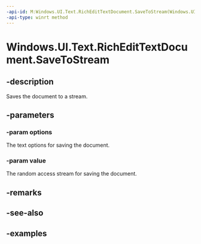 ```yaml
---
-api-id: M:Windows.UI.Text.RichEditTextDocument.SaveToStream(Windows.UI.Text.TextGetOptions,Windows.Storage.Streams.IRandomAccessStream)
-api-type: winrt method
---
```


<!-- Method syntax.
public void RichEditTextDocument.SaveToStream(TextGetOptions options, IRandomAccessStream value)
-->

# Windows.UI.Text.RichEditTextDocument.SaveToStream

## -description
Saves the document to a stream.



## -parameters

### -param options

The text options for saving the document.

### -param value

The random access stream for saving the document.

## -remarks

## -see-also

## -examples

